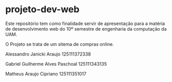 # projeto-dev-web
Este repositório tem como finalidade servir de apresentação para a matéria de desenvolvimento web do 10º semestre de engenharia da computação da UAM. 

O Projeto se trata de um sitema de compras online.

Alessandro Janicki Araujo 
125111372338

Gabriel Guilherme Alves Paschoal
125111343135

Matheus Araujo Cipriano 
125111351017
